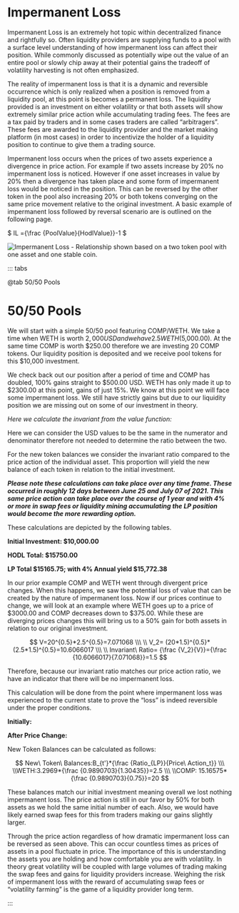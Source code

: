 # Impermanent Loss

Impermanent Loss is an extremely hot topic within decentralized finance and rightfully so. Often liquidity providers are supplying funds to a pool with a surface level understanding of how impermanent loss can affect their position. While commonly discussed as potentially wipe out the value of an entire pool or slowly chip away at their potential gains the tradeoff of volatility harvesting is not often emphasized.

The reality of impermanent loss is that it is a dynamic and reversible occurrence which is only realized when a position is removed from a liquidity pool, at this point is becomes a permanent loss. The liquidity provided is an investment on either volatility or that both assets will show extremely similar price action while accumulating trading fees. The fees are a tax paid by traders and in some cases traders are called “arbitragers”. These fees are awarded to the liquidity provider and the market making platform (in most cases) in order to incentivize the holder of a liquidity position to continue to give them a trading source.

Impermanent loss occurs when the prices of two assets experience a divergence in price action. For example if two assets increase by 20% no impermanent loss is noticed. However if one asset increases in value by 20% then a divergence has taken place and some form of impermanent loss would be noticed in the position. This can be reversed by the other token in the pool also increasing 20% or both tokens converging on the same price movement relative to the original investment. A basic example of impermanent loss followed by reversal scenario are is outlined on the following page.&#x20;

$
IL ={\frac {PoolValue}{HodlValue}}-1
$

![Impermanent Loss - Relationship shown based on a two token pool with one asset and one stable coin. ](/images/impermanent-loss.png)

::: tabs

@tab 50/50 Pools

# 50/50 Pools

We will start with a simple 50/50 pool featuring COMP/WETH. We take a time when WETH is worth $2,000 USD and we have 2.5 WETH ($5,000.00). At the same time COMP is worth $250.00 therefore we are investing 20 COMP tokens. Our liquidity position is deposited and we receive pool tokens for this $10,000 investment.

We check back out our position after a period of time and COMP has doubled, 100% gains straight to $500.00 USD. WETH has only made it up to $2300.00 at this point, gains of just 15%. We know at this point we will face some impermanent loss. We still have strictly gains but due to our liquidity position we are missing out on some of our investment in theory.

_Here we calculate the invariant from the value function:_

Here we can consider the USD values to be the same in the numerator and denominator therefore not needed to determine the ratio between the two.

For the new token balances we consider the invariant ratio compared to the price action of the individual asset. This proportion will yield the new balance of each token in relation to the initial investment.

_**Please note these calculations can take place over any time frame. These occurred in roughly 12 days between June 25 and July 07 of 2021. This same price action can take place over the course of 1 year and with 4% or more in swap fees or liquidity mining accumulating the LP position would become the more rewarding option.**_

These calculations are depicted by the following tables.

**Initial Investment: $10,000.00**

**HODL Total: $15750.00**

**LP Total $15165.75; with 4% Annual yield $15,772.38**

In our prior example COMP and WETH went through divergent price changes. When this happens, we saw the potential loss of value that can be created by the nature of impermanent loss. Now if our prices continue to change, we will look at an example where WETH goes up to a price of $3000.00 and COMP decreases down to $375.00. While these are diverging prices changes this will bring us to a 50% gain for both assets in relation to our original investment.

$$
V=20^{0.5}*2.5^{0.5}=7.071068 \\\ \\ V_2= (20*1.5)^{0.5}*(2.5*1.5)^{0.5}=10.6066017 \\\ \\ Invariant\ Ratio= {\frac {V_2}{V}}={\frac {10.6066017}{7.071068}}=1.5
$$

Therefore, because our invariant ratio matches our price action ratio, we have an indicator that there will be no impermanent loss.

This calculation will be done from the point where impermanent loss was experienced to the current state to prove the “loss” is indeed reversible under the proper conditions.

**Initially:**

**After Price Change:**

New Token Balances can be calculated as follows:

$$
New\ Token\ Balances:B_{t'}*{\frac {Ratio_{LP}}{Price\ Action_t}} \\\ \\WETH:3.2969*{\frac {0.9890703}{1.30435}}=2.5 \\\ \\COMP: 15.16575*{\frac {0.9890703}{0.75}}=20
$$

These balances match our initial investment meaning overall we lost nothing impermanent loss. The price action is still in our favor by 50% for both assets as we hold the same initial number of each. Also, we would have likely earned swap fees for this from traders making our gains slightly larger.

Through the price action regardless of how dramatic impermanent loss can be reversed as seen above. This can occur countless times as prices of assets in a pool fluctuate in price. The importance of this is understanding the assets you are holding and how comfortable you are with volatility. In theory great volatility will be coupled with large volumes of trading making the swap fees and gains for liquidity providers increase. Weighing the risk of impermanent loss with the reward of accumulating swap fees or “volatility farming” is the game of a liquidity provider long term.

:::
